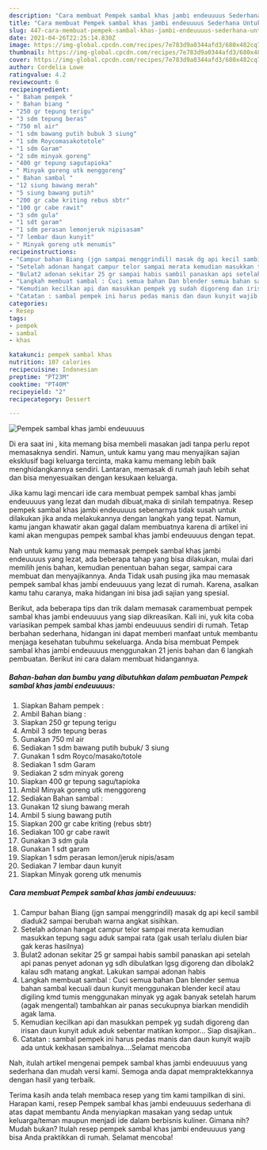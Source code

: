 ```yaml
---
description: "Cara membuat Pempek sambal khas jambi endeuuuus Sederhana Untuk Jualan"
title: "Cara membuat Pempek sambal khas jambi endeuuuus Sederhana Untuk Jualan"
slug: 447-cara-membuat-pempek-sambal-khas-jambi-endeuuuus-sederhana-untuk-jualan
date: 2021-04-26T22:25:14.830Z
image: https://img-global.cpcdn.com/recipes/7e783d9a0344afd3/680x482cq70/pempek-sambal-khas-jambi-endeuuuus-foto-resep-utama.jpg
thumbnail: https://img-global.cpcdn.com/recipes/7e783d9a0344afd3/680x482cq70/pempek-sambal-khas-jambi-endeuuuus-foto-resep-utama.jpg
cover: https://img-global.cpcdn.com/recipes/7e783d9a0344afd3/680x482cq70/pempek-sambal-khas-jambi-endeuuuus-foto-resep-utama.jpg
author: Cordelia Lowe
ratingvalue: 4.2
reviewcount: 6
recipeingredient:
- " Baham pempek "
- " Bahan biang "
- "250 gr tepung terigu"
- "3 sdm tepung beras"
- "750 ml air"
- "1 sdm bawang putih bubuk 3 siung"
- "1 sdm Roycomasakototole"
- "1 sdm Garam"
- "2 sdm minyak goreng"
- "400 gr tepung sagutapioka"
- " Minyak goreng utk menggoreng"
- " Bahan sambal "
- "12 siung bawang merah"
- "5 siung bawang putih"
- "200 gr cabe kriting rebus sbtr"
- "100 gr cabe rawit"
- "3 sdm gula"
- "1 sdt garam"
- "1 sdm perasan lemonjeruk nipisasam"
- "7 lembar daun kunyit"
- " Minyak goreng utk menumis"
recipeinstructions:
- "Campur bahan Biang (jgn sampai menggrindil) masak dg api kecil sambil diaduk2 sampai berubah warna angkat sisihkan."
- "Setelah adonan hangat campur telor sampai merata kemudian masukkan tepung sagu aduk sampai rata (gak usah terlalu diulen biar gak keras hasilnya)"
- "Bulat2 adonan sekitar 25 gr sampai habis sambil panaskan api setelah api panas penyet adonan yg sdh dibulatkan lgsg digoreng dan dibolak2 kalau sdh matang angkat. Lakukan sampai adonan habis"
- "Langkah membuat sambal : Cuci semua bahan Dan blender semua bahan sambal kecuali daun kunyit menggunakan blender kecil atau digiling kmd tumis menggunakan minyak yg agak banyak setelah harum (agak mengental) tambahkan air panas secukupnya biarkan mendidih agak lama."
- "Kemudian kecilkan api dan masukkan pempek yg sudah digoreng dan irisan daun kunyit aduk aduk sebentar matikan kompor... Siap disajikan.."
- "Catatan : sambal pempek ini harus pedas manis dan daun kunyit wajib ada untuk kekhasan sambalnya....Selamat mencoba"
categories:
- Resep
tags:
- pempek
- sambal
- khas

katakunci: pempek sambal khas 
nutrition: 107 calories
recipecuisine: Indonesian
preptime: "PT23M"
cooktime: "PT40M"
recipeyield: "2"
recipecategory: Dessert

---
```



![Pempek sambal khas jambi endeuuuus](https://img-global.cpcdn.com/recipes/7e783d9a0344afd3/680x482cq70/pempek-sambal-khas-jambi-endeuuuus-foto-resep-utama.jpg)

Di era  saat ini , kita memang bisa membeli masakan jadi tanpa perlu repot memasaknya sendiri. Namun, untuk kamu yang mau menyajikan sajian eksklusif bagi keluarga tercinta, maka kamu memang lebih baik menghidangkannya sendiri. Lantaran, memasak di rumah jauh lebih sehat dan bisa menyesuaikan dengan kesukaan keluarga.

Jika kamu lagi mencari ide cara membuat pempek sambal khas jambi endeuuuus yang lezat dan mudah dibuat,maka di sinilah tempatnya. Resep pempek sambal khas jambi endeuuuus  sebenarnya tidak susah untuk dilakukan jika anda melakukannya dengan langkah yang tepat. Namun, kamu jangan khawatir akan gagal dalam membuatnya 
karena di artikel ini kami akan mengupas pempek sambal khas jambi endeuuuus dengan tepat.  



Nah untuk kamu yang mau memasak pempek sambal khas jambi endeuuuus yang lezat, ada beberapa tahap yang bisa dilakukan, mulai dari memilih jenis bahan, kemudian penentuan bahan segar, sampai cara membuat dan menyajikannya. Anda Tidak usah pusing jika mau memasak pempek sambal khas jambi endeuuuus yang lezat di rumah. Karena, asalkan kamu  tahu caranya, maka hidangan ini bisa jadi sajian yang spesial.

Berikut, ada beberapa tips dan trik dalam memasak caramembuat pempek sambal khas jambi endeuuuus yang siap dikreasikan. Kali ini, yuk kita coba variasikan pempek sambal khas jambi endeuuuus sendiri di rumah. Tetap berbahan sederhana, hidangan ini dapat memberi manfaat untuk membantu menjaga kesehatan tubuhmu sekeluarga. Anda bisa membuat Pempek sambal khas jambi endeuuuus menggunakan 21 jenis bahan dan 6 langkah pembuatan. Berikut ini cara dalam membuat hidangannya.

<!--inarticleads1-->

##### Bahan-bahan dan bumbu yang dibutuhkan dalam pembuatan Pempek sambal khas jambi endeuuuus:

1. Siapkan  Baham pempek :
1. Ambil  Bahan biang :
1. Siapkan 250 gr tepung terigu
1. Ambil 3 sdm tepung beras
1. Gunakan 750 ml air
1. Sediakan 1 sdm bawang putih bubuk/ 3 siung
1. Gunakan 1 sdm Royco/masako/totole
1. Sediakan 1 sdm Garam
1. Sediakan 2 sdm minyak goreng
1. Siapkan 400 gr tepung sagu/tapioka
1. Ambil  Minyak goreng utk menggoreng
1. Sediakan  Bahan sambal :
1. Gunakan 12 siung bawang merah
1. Ambil 5 siung bawang putih
1. Siapkan 200 gr cabe kriting (rebus sbtr)
1. Sediakan 100 gr cabe rawit
1. Gunakan 3 sdm gula
1. Gunakan 1 sdt garam
1. Siapkan 1 sdm perasan lemon/jeruk nipis/asam
1. Sediakan 7 lembar daun kunyit
1. Siapkan  Minyak goreng utk menumis




<!--inarticleads2-->

##### Cara membuat Pempek sambal khas jambi endeuuuus:

1. Campur bahan Biang (jgn sampai menggrindil) masak dg api kecil sambil diaduk2 sampai berubah warna angkat sisihkan.
1. Setelah adonan hangat campur telor sampai merata kemudian masukkan tepung sagu aduk sampai rata (gak usah terlalu diulen biar gak keras hasilnya)
1. Bulat2 adonan sekitar 25 gr sampai habis sambil panaskan api setelah api panas penyet adonan yg sdh dibulatkan lgsg digoreng dan dibolak2 kalau sdh matang angkat. Lakukan sampai adonan habis
1. Langkah membuat sambal : Cuci semua bahan Dan blender semua bahan sambal kecuali daun kunyit menggunakan blender kecil atau digiling kmd tumis menggunakan minyak yg agak banyak setelah harum (agak mengental) tambahkan air panas secukupnya biarkan mendidih agak lama.
1. Kemudian kecilkan api dan masukkan pempek yg sudah digoreng dan irisan daun kunyit aduk aduk sebentar matikan kompor... Siap disajikan..
1. Catatan : sambal pempek ini harus pedas manis dan daun kunyit wajib ada untuk kekhasan sambalnya....Selamat mencoba




Nah, itulah artikel mengenai  pempek sambal khas jambi endeuuuus  yang sederhana dan mudah versi kami. Semoga anda dapat mempraktekkannya dengan hasil yang terbaik. 

Terima kasih anda telah membaca resep yang tim kami tampilkan di sini. Harapan kami, resep  Pempek sambal khas jambi endeuuuus sederhana di atas dapat membantu Anda menyiapkan masakan yang sedap untuk keluarga/teman maupun menjadi ide dalam berbisnis kuliner. Gimana nih? Mudah bukan? Itulah resep pempek sambal khas jambi endeuuuus yang bisa Anda praktikkan di rumah. Selamat mencoba!

